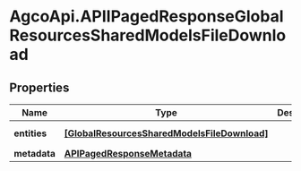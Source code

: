 # AgcoApi.APIIPagedResponseGlobalResourcesSharedModelsFileDownload

## Properties

Name | Type | Description | Notes
------------ | ------------- | ------------- | -------------
**entities** | [**[GlobalResourcesSharedModelsFileDownload]**](GlobalResourcesSharedModelsFileDownload.md) |  | [optional] [readonly] 
**metadata** | [**APIPagedResponseMetadata**](APIPagedResponseMetadata.md) |  | [optional] 


